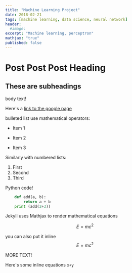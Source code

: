 ```yaml
---
title: "Machine Learning Project"
date: 2018-02-21
tags: [machine learning, data science, neural network]
header:
  #image:
excerpt: "Machine learning, perceptron"
mathjax: "true"
published: false
---
```

# Post Post Post Heading

## These are subheadings

body text!

Here's a [link to the google page](https://google.com)

bulleted list use mathematical operators:
* Item 1
+ Item 2
- Item 3

Similarly with numbered lists:
1. First
2. Second
3. Third


Python code!
```python
    def add(a, b):
        return a + b
    print (add(2+3))
```
Jekyll uses Mathjax to render mathematical equations

$$E=mc^2$$

you can also put it inline $$E=mc^2$$


MORE TEXT!

Here's some inline equations `x+y`
